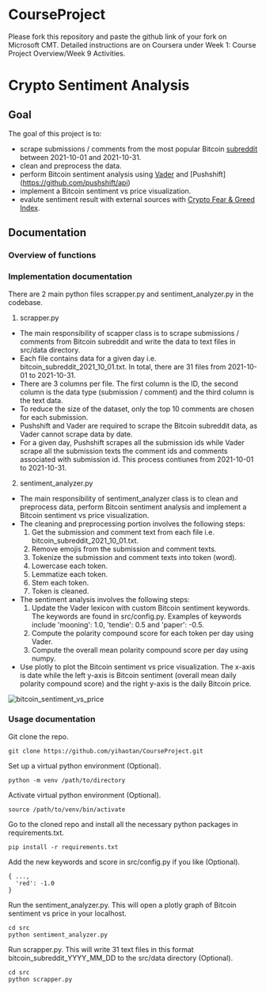 # CourseProject

Please fork this repository and paste the github link of your fork on Microsoft CMT. Detailed instructions are on Coursera under Week 1: Course Project Overview/Week 9 Activities.

# Crypto Sentiment Analysis 

## Goal 

The goal of this project is to:
- scrape submissions / comments from the most popular Bitcoin [subreddit](https://www.reddit.com/r/Bitcoin/) between 2021-10-01 and 2021-10-31.
- clean and preprocess the data.
- perform Bitcoin sentiment analysis using [Vader](https://github.com/cjhutto/vaderSentiment) and [Pushshift] (https://github.com/pushshift/api)
- implement a Bitcoin sentiment vs price visualization.
- evalute sentiment result with external sources with [Crypto Fear & Greed Index](https://alternative.me/crypto/fear-and-greed-index/).

## Documentation 

### Overview of functions 


### Implementation documentation 

There are 2 main python files scrapper.py and sentiment_analyzer.py in the codebase.

1. scrapper.py

* The main responsibility of scapper class is to scrape submissions / comments from Bitcoin subreddit and write the data to text files in src/data directory.
* Each file contains data for a given day i.e. bitcoin_subreddit_2021_10_01.txt. In total, there are 31 files from 2021-10-01 to 2021-10-31.
* There are 3 columns per file. The first column is the ID, the second column is the data type (submission / comment) and the third column is the text data.
* To reduce the size of the dataset, only the top 10 comments are chosen for each submission.
* Pushshift and Vader are required to scrape the Bitcoin subreddit data, as Vader cannot scrape data by date. 
* For a given day, Pushshift scrapes all the submission ids while Vader scrape all the submission texts the comment ids and comments associated with submission id. This process contiunes from 2021-10-01 to 2021-10-31.

2. sentiment_analyzer.py

* The main responsibility of sentiment_analyzer class is to clean and preprocess data, perform Bitcoin sentiment analysis and implement a Bitcoin sentiment vs price visualization.
* The cleaning and preprocessing portion involves the following steps:
  1. Get the submission and comment text from each file i.e. bitcoin_subreddit_2021_10_01.txt.
  2. Remove emojis from the submission and comment texts.
  3. Tokenize the submission and comment texts into token (word).
  4. Lowercase each token.
  5. Lemmatize each token.
  6. Stem each token.
  7. Token is cleaned.
* The sentiment analysis involves the following steps:
  1. Update the Vader lexicon with custom Bitcoin sentiment keywords. The keywords are found in src/config.py. Examples of keywords include 'mooning': 1.0, 'tendie': 0.5 and 'paper': -0.5.
  1. Compute the polarity compound score for each token per day using Vader.
  2. Compute the overall mean polarity compound score per day using numpy.
* Use plotly to plot the Bitcoin sentiment vs price visualization. The x-axis is date while the left y-axis is Bitcoin sentiment (overall mean daily polarity compound score) and the right y-axis is the daily Bitcoin price.

![bitcoin_sentiment_vs_price](https://user-images.githubusercontent.com/9248134/145162940-bb65a9d2-814a-497a-bab4-0edb761dcb32.png)

### Usage documentation

Git clone the repo.

```
git clone https://github.com/yihaotan/CourseProject.git
```

Set up a virtual python environment (Optional).

```
python -m venv /path/to/directory
```

Activate virtual python environment (Optional).

```
source /path/to/venv/bin/activate
```


Go to the cloned repo and install all the necessary python packages in requirements.txt.

```
pip install -r requirements.txt
```

Add the new keywords and score in src/config.py if you like (Optional).

```
{ ...,
  'red': -1.0
}
```


Run the sentiment_analyzer.py. This will open a plotly graph of Bitcoin sentiment vs price in your localhost. 

```
cd src
python sentiment_analyzer.py
```

Run scrapper.py. This will write 31 text files in this format bitcoin_subreddit_YYYY_MM_DD to the src/data directory (Optional). 

```
cd src
python scrapper.py
```
